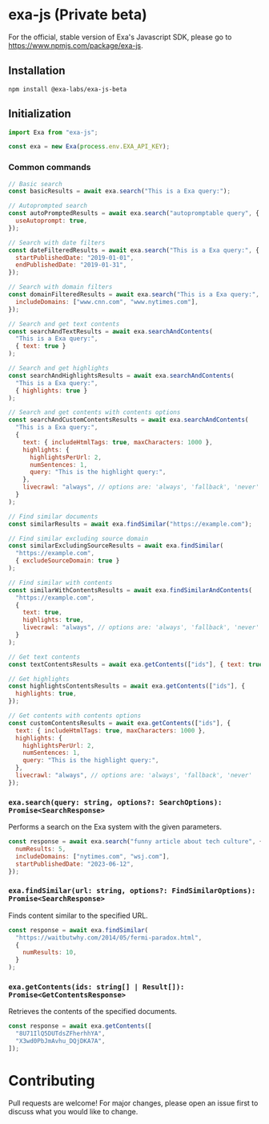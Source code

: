 # exa-js (Private beta)

For the official, stable version of Exa's Javascript SDK, please go to https://www.npmjs.com/package/exa-js.

## Installation

```
npm install @exa-labs/exa-js-beta
```

## Initialization

```js
import Exa from "exa-js";

const exa = new Exa(process.env.EXA_API_KEY);
```

### Common commands

```js
// Basic search
const basicResults = await exa.search("This is a Exa query:");

// Autoprompted search
const autoPromptedResults = await exa.search("autopromptable query", {
  useAutoprompt: true,
});

// Search with date filters
const dateFilteredResults = await exa.search("This is a Exa query:", {
  startPublishedDate: "2019-01-01",
  endPublishedDate: "2019-01-31",
});

// Search with domain filters
const domainFilteredResults = await exa.search("This is a Exa query:", {
  includeDomains: ["www.cnn.com", "www.nytimes.com"],
});

// Search and get text contents
const searchAndTextResults = await exa.searchAndContents(
  "This is a Exa query:",
  { text: true }
);

// Search and get highlights
const searchAndHighlightsResults = await exa.searchAndContents(
  "This is a Exa query:",
  { highlights: true }
);

// Search and get contents with contents options
const searchAndCustomContentsResults = await exa.searchAndContents(
  "This is a Exa query:",
  {
    text: { includeHtmlTags: true, maxCharacters: 1000 },
    highlights: {
      highlightsPerUrl: 2,
      numSentences: 1,
      query: "This is the highlight query:",
    },
    livecrawl: "always", // options are: 'always', 'fallback', 'never'
  }
);

// Find similar documents
const similarResults = await exa.findSimilar("https://example.com");

// Find similar excluding source domain
const similarExcludingSourceResults = await exa.findSimilar(
  "https://example.com",
  { excludeSourceDomain: true }
);

// Find similar with contents
const similarWithContentsResults = await exa.findSimilarAndContents(
  "https://example.com",
  {
    text: true,
    highlights: true,
    livecrawl: "always", // options are: 'always', 'fallback', 'never'
  }
);

// Get text contents
const textContentsResults = await exa.getContents(["ids"], { text: true });

// Get highlights
const highlightsContentsResults = await exa.getContents(["ids"], {
  highlights: true,
});

// Get contents with contents options
const customContentsResults = await exa.getContents(["ids"], {
  text: { includeHtmlTags: true, maxCharacters: 1000 },
  highlights: {
    highlightsPerUrl: 2,
    numSentences: 1,
    query: "This is the highlight query:",
  },
  livecrawl: "always", // options are: 'always', 'fallback', 'never'
});
```

### `exa.search(query: string, options?: SearchOptions): Promise<SearchResponse>`

Performs a search on the Exa system with the given parameters.

```javascript
const response = await exa.search("funny article about tech culture", {
  numResults: 5,
  includeDomains: ["nytimes.com", "wsj.com"],
  startPublishedDate: "2023-06-12",
});
```

### `exa.findSimilar(url: string, options?: FindSimilarOptions): Promise<SearchResponse>`

Finds content similar to the specified URL.

```javascript
const response = await exa.findSimilar(
  "https://waitbutwhy.com/2014/05/fermi-paradox.html",
  {
    numResults: 10,
  }
);
```

### `exa.getContents(ids: string[] | Result[]): Promise<GetContentsResponse>`

Retrieves the contents of the specified documents.

```javascript
const response = await exa.getContents([
  "8U71IlQ5DUTdsZFherhhYA",
  "X3wd0PbJmAvhu_DQjDKA7A",
]);
```

# Contributing

Pull requests are welcome! For major changes, please open an issue first to discuss what you would like to change.

